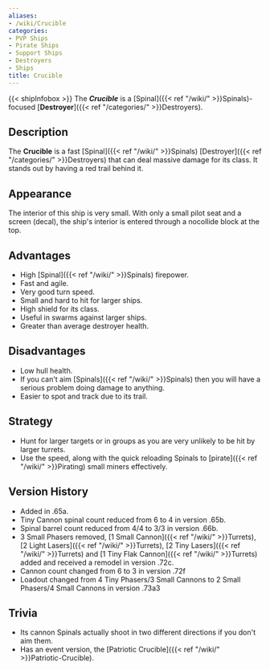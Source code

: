 ```yaml
---
aliases:
- /wiki/Crucible
categories:
- PVP Ships
- Pirate Ships
- Support Ships
- Destroyers
- Ships
title: Crucible
---
```


{{< shipInfobox >}} The **_Crucible_** is a [Spinal]({{< ref "/wiki/" >}}Spinals)-focused [**Destroyer**]({{< ref "/categories/" >}}Destroyers). 

## Description

The **Crucible** is a fast [Spinal]({{< ref "/wiki/" >}}Spinals) [Destroyer]({{< ref "/categories/" >}}Destroyers) that can deal massive damage for its class. It stands out by having a red trail behind it.

## Appearance

The interior of this ship is very small. With only a small pilot seat and a screen (decal), the ship's interior is entered through a nocollide block at the top.

## Advantages

- High [Spinal]({{< ref "/wiki/" >}}Spinals) firepower.
- Fast and agile.
- Very good turn speed.
- Small and hard to hit for larger ships.
- High shield for its class.
- Useful in swarms against larger ships.
- Greater than average destroyer health.

## Disadvantages

- Low hull health.
- If you can't aim [Spinals]({{< ref "/wiki/" >}}Spinals) then you will have a serious problem doing damage to anything.
- Easier to spot and track due to its trail.

## Strategy

- Hunt for larger targets or in groups as you are very unlikely to be hit by larger turrets.
- Use the speed, along with the quick reloading Spinals to [pirate]({{< ref "/wiki/" >}}Pirating) small miners effectively.

## Version History 

- Added in .65a.
- Tiny Cannon spinal count reduced from 6 to 4 in version .65b.
- Spinal barrel count reduced from 4/4 to 3/3 in version .66b.
- 3 Small Phasers removed, [1 Small Cannon]({{< ref "/wiki/" >}}Turrets), [2 Light Lasers]({{< ref "/wiki/" >}}Turrets), [2 Tiny Lasers]({{< ref "/wiki/" >}}Turrets) and [1 Tiny Flak Cannon]({{< ref "/wiki/" >}}Turrets) added and received a remodel in version .72c.
- Cannon count changed from 6 to 3 in version .72f
- Loadout changed from 4 Tiny Phasers/3 Small Cannons to 2 Small Phasers/4 Small Cannons in version .73a3

## Trivia

- Its cannon Spinals actually shoot in two different directions if you don't aim them.
- Has an event version, the [Patriotic Crucible]({{< ref "/wiki/" >}}Patriotic-Crucible).